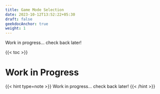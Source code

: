 ```yaml
---
title: Game Mode Selection
date: 2023-10-12T13:52:22+05:30
draft: false
geekdocAnchor: true
weight: 1
---
```


Work in progress... check back later!

{{< toc >}}

# Work in Progress

{{< hint type=note >}}
Work in progress... check back later!
{{< /hint >}}
